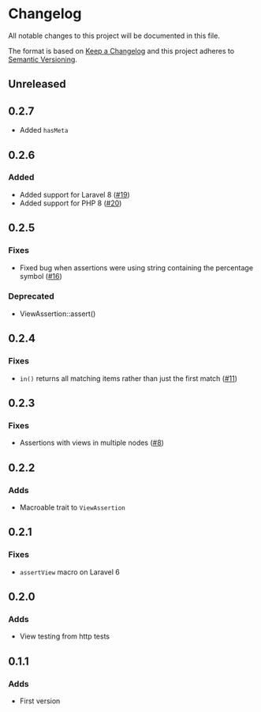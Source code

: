 # Changelog
All notable changes to this project will be documented in this file.

The format is based on [Keep a Changelog](http://keepachangelog.com/)
and this project adheres to [Semantic Versioning](http://semver.org/).

## Unreleased
## 0.2.7
- Added `hasMeta`

## 0.2.6
### Added
- Added support for Laravel 8 ([#19](https://github.com/nunomaduro/laravel-mojito/pull/19))
- Added support for PHP 8 ([#20](https://github.com/nunomaduro/laravel-mojito/pull/20))

## 0.2.5
### Fixes
- Fixed bug when assertions were using string containing the percentage symbol ([#16](https://github.com/nunomaduro/laravel-mojito/pull/16))

### Deprecated
- ViewAssertion::assert()

## 0.2.4
### Fixes
- `in()` returns all matching items rather than just the first match ([#11](https://github.com/nunomaduro/laravel-mojito/pull/11))

## 0.2.3
### Fixes
- Assertions with views in multiple nodes ([#8](https://github.com/nunomaduro/laravel-mojito/pull/8))

## 0.2.2
### Adds
- Macroable trait to `ViewAssertion`

## 0.2.1
### Fixes
- `assertView` macro on Laravel 6

## 0.2.0
### Adds
- View testing from http tests

## 0.1.1
### Adds
- First version
